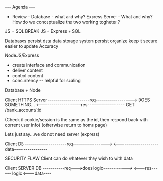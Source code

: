--- Agenda ---

- Review - 
Database - what and why?
Express Server - What and why?
How do we conceptualize the two working togheter ?

JS + SQL
BREAK
JS + Express + SQL


Databases persist data 
data storage system
persist
organize
keep it secure
easier to update
Accuracy

NodeJS/Express
- create interface and communication
- deliver content
- control content
- concurrency -- helpful for scaling 

Database + Node

Client              HTTPS                Server
---------------------req------------------>
                                         DOES SOMETHING...
<--------------------res-------------------
GET /bank_account/:id     

(Check if cookie/session is the same as the id, then respond back with corrent user info)
(otherwise return to home page)


Lets just say...we do not need server (express)

Client                                   DB
---------------------req----------------->
<--------------------data-----------------

SECURITY FLAW
Client can do whatever they wish to with data

Client             SERVER               DB
-----------req--->does logic------------>
    <---res------   logic   <---data----